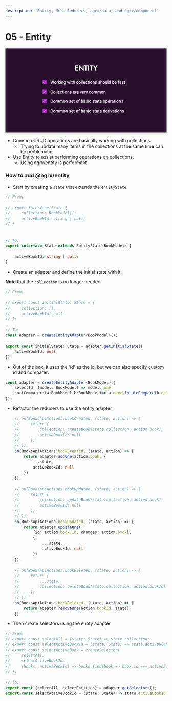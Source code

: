 ```yaml
---
description: 'Entity, Meta-Reducers, ngrx/data, and ngrx/component'
---
```


# 05 - Entity

![](../.gitbook/assets/image-entity1.png)

* Common CRUD operations are basically working with collections.
  * Trying to update many items in the collections at the same time can be problematic.
* Use Entity to assist performing operations on collections.
  * Using ngrx/entity is performant

### How to add @ngrx/entity

* Start by creating a `state` that extends the `entityState`

```typescript
// From:

// export interface State {
//     collection: BookModel[];
//     activeBookId: string | null;
// }


// To:
export interface State extends EntityState<BookModel> {

    activeBookId: string | null;
}
```

* Create an adapter and define the initial state with it.

**Note** that the `collection` is no longer needed

```typescript
// From:

// export const initialState: State = {
//     collection: [],
//     activeBookId: null
// };

// To:
const adapter = createEntityAdapter<BookModel>();

export const initialState: State = adapter.getInitialState({
    activeBookId: null
});
```

* Out of the box, it uses the 'id' as the id, but we can also specify custom id and comparer.

```typescript
const adapter = createEntityAdapter<BookModel>({
    selectId: (model: BookModel) => model.name,
    sortComparer:(a:BookModel,b:BookModel)=> a.name.localeCompare(b.name)
});
```

* Refactor the reducers to use the entity adapter

```typescript
    // on(BooksApiActions.bookCreated, (state, action) => {
    //     return {
    //         collection: createBook(state.collection, action.book),
    //         activeBookId: null
    //     };
    // }),
    on(BooksApiActions.bookCreated, (state, action) => {
        return adapter.addOne(action.book, {
            ...state,
            activeBookId: null
        })
    }),

    // on(BooksApiActions.bookUpdated, (state, action) => {
    //     return {
    //         collection: updateBook(state.collection, action.book),
    //         activeBookId: null
    //     };
    // }),
    on(BooksApiActions.bookUpdated, (state, action) => {
        return adapter.updateOne(
            {id: action.book.id, changes: action.book},
            {
                ...state,
                activeBookId: null
            })
    }),

    // on(BooksApiActions.bookDeleted, (state, action) => {
    //     return {
    //         ...state,
    //         collection: deleteBook(state.collection, action.bookId)
    //     };
    // })
    on(BooksApiActions.bookDeleted, (state, action) => {
        return adapter.removeOne(action.bookId, state)
    })
```

* Then create selectors using the entity adapter

```typescript
// From:
// export const selectAll = (state: State) => state.collection;
// export const selectActiveBookId = (state: State) => state.activeBookId;
// export const selectActiveBook = createSelector(
//     selectAll,
//     selectActiveBookId,
//     (books, activeBookId) => books.find(book => book.id === activeBookId) || null
// );

// To:
export const {selectAll, selectEntities} = adapter.getSelectors();
export const selectActiveBookId = (state: State) => state.activeBookId;
```

